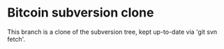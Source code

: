 Bitcoin subversion clone
========================
This branch is a clone of the subversion tree, kept up-to-date via 'git svn fetch'.
